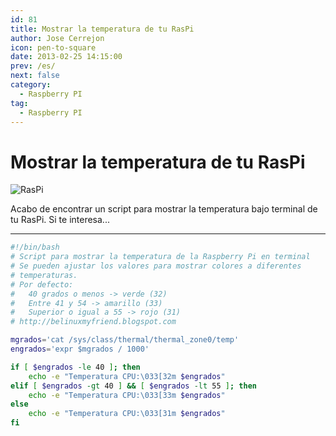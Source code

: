 ```yaml
---
id: 81
title: Mostrar la temperatura de tu RasPi
author: Jose Cerrejon
icon: pen-to-square
date: 2013-02-25 14:15:00
prev: /es/
next: false
category:
  - Raspberry PI
tag:
  - Raspberry PI
---
```


# Mostrar la temperatura de tu RasPi

![RasPi](/images/RaspberryPiHot.png)

Acabo de encontrar un script para mostrar la temperatura bajo terminal de tu RasPi. Si te interesa...

- - -

```bash
#!/bin/bash
# Script para mostrar la temperatura de la Raspberry Pi en terminal
# Se pueden ajustar los valores para mostrar colores a diferentes
# temperaturas.
# Por defecto:
#	40 grados o menos -> verde (32)
#	Entre 41 y 54 -> amarillo (33)
#	Superior o igual a 55 -> rojo (31)
# http://belinuxmyfriend.blogspot.com

mgrados='cat /sys/class/thermal/thermal_zone0/temp'
engrados='expr $mgrados / 1000'

if [ $engrados -le 40 ]; then
	echo -e "Temperatura CPU:\033[32m $engrados"
elif [ $engrados -gt 40 ] && [ $engrados -lt 55 ]; then
	echo -e "Temperatura CPU:\033[33m $engrados"
else
	echo -e "Temperatura CPU:\033[31m $engrados"
fi
```
